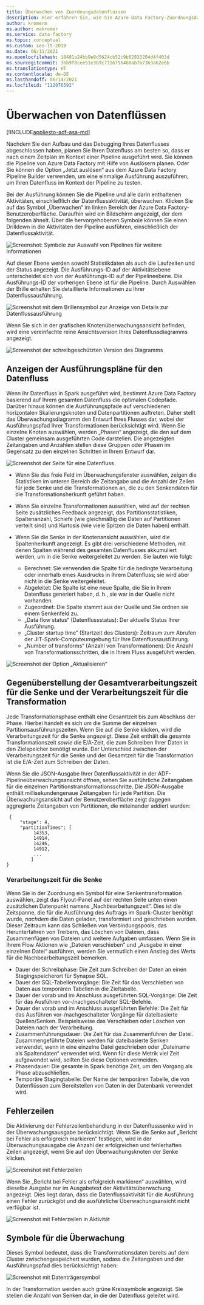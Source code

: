 ```yaml
---
title: Überwachen von Zuordnungsdatenflüssen
description: Hier erfahren Sie, wie Sie Azure Data Factory-Zuordnungsdatenflüsse visuell überwachen.
author: kromerm
ms.author: makromer
ms.service: data-factory
ms.topic: conceptual
ms.custom: seo-lt-2019
ms.date: 06/11/2021
ms.openlocfilehash: 18481a24bb9e8d5624cb52c9b02833204d4f403d
ms.sourcegitcommit: 3bb9f8cee51e3b9c711679b460ab7b7363a62e6b
ms.translationtype: HT
ms.contentlocale: de-DE
ms.lasthandoff: 06/14/2021
ms.locfileid: "112076592"
---
```

# <a name="monitor-data-flows"></a>Überwachen von Datenflüssen

[!INCLUDE[appliesto-adf-asa-md](includes/appliesto-adf-asa-md.md)]

Nachdem Sie den Aufbau und das Debugging Ihres Datenflusses abgeschlossen haben, planen Sie Ihren Datenfluss am besten so, dass er nach einem Zeitplan im Kontext einer Pipeline ausgeführt wird. Sie können die Pipeline von Azure Data Factory mit Hilfe von Auslösern planen. Oder Sie können die Option „Jetzt auslösen“ aus dem Azure Data Factory Pipeline Builder verwenden, um eine einmalige Ausführung auszuführen, um Ihren Datenfluss im Kontext der Pipeline zu testen.

Bei der Ausführung können Sie die Pipeline und alle darin enthaltenen Aktivitäten, einschließlich der Datenflussaktivität, überwachen. Klicken Sie auf das Symbol „Überwachen“ im linken Bereich der Azure Data Factory-Benutzeroberfläche. Daraufhin wird ein Bildschirm angezeigt, der dem folgenden ähnelt. Über die hervorgehobenen Symbole können Sie einen Drilldown in die Aktivitäten der Pipeline ausführen, einschließlich der Datenflussaktivität.

![Screenshot: Symbole zur Auswahl von Pipelines für weitere Informationen](media/data-flow/monitor-new-001.png "Datenflussüberwachung")

Auf dieser Ebene werden sowohl Statistikdaten als auch die Laufzeiten und der Status angezeigt. Die Ausführungs-ID auf der Aktivitätsebene unterscheidet sich von der Ausführungs-ID auf der Pipelineebene. Die Ausführungs-ID der vorherigen Ebene ist für die Pipeline. Durch Auswählen der Brille erhalten Sie detaillierte Informationen zu Ihrer Datenflussausführung.

![Screenshot mit dem Brillensymbol zur Anzeige von Details zur Datenflussausführung](media/data-flow/monitoring-details.png "Datenflussüberwachung")

Wenn Sie sich in der grafischen Knotenüberwachungsansicht befinden, wird eine vereinfachte reine Ansichtsversion Ihres Datenflussdiagramms angezeigt.

![Screenshot der schreibgeschützten Version des Diagramms](media/data-flow/mon003.png "Datenflussüberwachung")

## <a name="view-data-flow-execution-plans"></a>Anzeigen der Ausführungspläne für den Datenfluss

Wenn Ihr Datenfluss in Spark ausgeführt wird, bestimmt Azure Data Factory basierend auf Ihrem gesamten Datenfluss die optimalen Codepfade. Darüber hinaus können die Ausführungspfade auf verschiedenen horizontalen Skalierungsknoten und Datenpartitionen auftreten. Daher stellt das Überwachungsdiagramm den Entwurf Ihres Flusses dar, wobei der Ausführungspfad Ihrer Transformationen berücksichtigt wird. Wenn Sie einzelne Knoten auswählen, werden „Phasen“ angezeigt, die den auf dem Cluster gemeinsam ausgeführten Code darstellen. Die angezeigten Zeitangaben und Anzahlen stellen diese Gruppen oder Phasen im Gegensatz zu den einzelnen Schritten in Ihrem Entwurf dar.

![Screenshot der Seite für eine Datenfluss](media/data-flow/monitor-new-005.png "Datenflussüberwachung")

* Wenn Sie das freie Feld im Überwachungsfenster auswählen, zeigen die Statistiken im unteren Bereich die Zeitangabe und die Anzahl der Zeilen für jede Senke und die Transformationen an, die zu den Senkendaten für die Transformationsherkunft geführt haben.

* Wenn Sie einzelne Transformationen auswählen, wird auf der rechten Seite zusätzliches Feedback angezeigt, das Partitionsstatistiken, Spaltenanzahl, Schiefe (wie gleichmäßig die Daten auf Partitionen verteilt sind) und Kurtosis (wie viele Spitzen die Daten haben) enthält.

* Wenn Sie die Senke in der Knotenansicht auswählen, wird die Spaltenherkunft angezeigt. Es gibt drei verschiedene Methoden, mit denen Spalten während des gesamten Datenflusses akkumuliert werden, um in die Senke weitergeleitet zu werden. Sie lauten wie folgt:

  * Berechnet: Sie verwenden die Spalte für die bedingte Verarbeitung oder innerhalb eines Ausdrucks in Ihrem Datenfluss; sie wird aber nicht in die Senke weitergeleitet.
  * Abgeleitet: Die Spalte ist eine neue Spalte, die Sie in Ihrem Datenfluss generiert haben, d. h., sie war in der Quelle nicht vorhanden.
  * Zugeordnet: Die Spalte stammt aus der Quelle und Sie ordnen sie einem Senkenfeld zu.
  * „Data flow status“ (Datenflussstatus): Der aktuelle Status Ihrer Ausführung.
  * „Cluster startup time“ (Startzeit des Clusters): Zeitraum zum Abrufen der JIT-Spark-Computeumgebung für Ihre Datenflussausführung.
  * „Number of transforms“ (Anzahl von Transformationen): Die Anzahl von Transformationsschritten, die in Ihrem Fluss ausgeführt werden.
  
![Screenshot der Option „Aktualisieren“](media/data-flow/monitornew.png "Datenflussüberwachung (neu)")

## <a name="total-sink-processing-time-vs-transformation-processing-time"></a>Gegenüberstellung der Gesamtverarbeitungszeit für die Senke und der Verarbeitungszeit für die Transformation

Jede Transformationsphase enthält eine Gesamtzeit bis zum Abschluss der Phase. Hierbei handelt es sich um die Summe der einzelnen Partitionsausführungszeiten. Wenn Sie auf die Senke klicken, wird die Verarbeitungszeit für die Senke angezeigt. Diese Zeit enthält die gesamte Transformationszeit *sowie* die E/A-Zeit, die zum Schreiben Ihrer Daten in den Zielspeicher benötigt wurde. Der Unterschied zwischen der Verarbeitungszeit für die Senke und der Gesamtzeit für die Transformation ist die E/A-Zeit zum Schreiben der Daten.

Wenn Sie die JSON-Ausgabe Ihrer Datenflussaktivität in der ADF-Pipelineüberwachungsansicht öffnen, sehen Sie ausführliche Zeitangaben für die einzelnen Partitionstransformationsschritte. Die JSON-Ausgabe enthält millisekundengenaue Zeitangaben für jede Partition. Die Überwachungsansicht auf der Benutzeroberfläche zeigt dagegen aggregierte Zeitangaben von Partitionen, die miteinander addiert wurden:

```
 {
     "stage": 4,
     "partitionTimes": [
          14353,
          14914,
          14246,
          14912,
          ...
         ]
}
```

### <a name="sink-processing-time"></a>Verarbeitungszeit für die Senke

Wenn Sie in der Zuordnung ein Symbol für eine Senkentransformation auswählen, zeigt das Flyout-Panel auf der rechten Seite unten einen zusätzlichen Datenpunkt namens „Nachbearbeitungszeit“. Dies ist die Zeitspanne, die für die Ausführung des Auftrags im Spark-Cluster benötigt wurde, *nachdem* die Daten geladen, transformiert und geschrieben wurden. Dieser Zeitraum kann das Schließen von Verbindungspools, das Herunterfahren von Treibern, das Löschen von Dateien, dass Zusammenfügen von Dateien und weitere Aufgaben umfassen. Wenn Sie in Ihrem Flow Aktionen wie „Dateien verschieben“ und „Ausgabe in einer einzelnen Datei“ ausführen, werden Sie vermutlich einen Anstieg des Werts für die Nachbearbeitungszeit bemerken.

* Dauer der Schreibphase: Die Zeit zum Schreiben der Daten an einen Stagingspeicherort für Synapse SQL.
* Dauer der SQL-Tabellenvorgänge: Die Zeit für das Verschieben von Daten aus temporären Tabellen in die Zieltabelle.
* Dauer der vorab und im Anschluss ausgeführten SQL-Vorgänge: Die Zeit für das Ausführen vor-/nachgeschalteter SQL-Befehle.
* Dauer der vorab und im Anschluss ausgeführten Befehle: Die Zeit für das Ausführen vor-/nachgeschalteter Vorgänge für dateibasierte Quellen/Senken. Beispielsweise das Verschieben oder Löschen von Dateien nach der Verarbeitung.
* Zusammenführungsdauer: Die Zeit für das Zusammenführen der Datei. Zusammengeführte Dateien werden für dateibasierte Senken verwendet, wenn in eine einzelne Datei geschrieben oder „Dateiname als Spaltendaten“ verwendet wird. Wenn für diese Metrik viel Zeit aufgewendet wird, sollten Sie diese Optionen vermeiden.
* Phasendauer: Die gesamte in Spark benötige Zeit, um den Vorgang als Phase abzuschließen.
* Temporäre Stagingtabelle: Der Name der temporären Tabelle, die von Datenflüssen zum Bereitstellen von Daten in der Datenbank verwendet wird.
  
## <a name="error-rows"></a>Fehlerzeilen

Die Aktivierung der Fehlerzeilenbehandlung in der Datenflusssenke wird in der Überwachungsausgabe berücksichtigt. Wenn Sie die Senke auf „Bericht bei Fehler als erfolgreich markieren“ festlegen, wird in der Überwachungsausgabe die Anzahl der erfolgreichen und fehlerhaften Zeilen angezeigt, wenn Sie auf den Überwachungsknoten der Senke klicken.

![Screenshot mit Fehlerzeilen](media/data-flow/error-row-2.png "Fehlerzeilenüberwachung (erfolgreich)")

Wenn Sie „Bericht bei Fehler als erfolgreich markieren“ auswählen, wird dieselbe Ausgabe nur im Ausgabetext der Aktivitätsüberwachung angezeigt. Dies liegt daran, dass die Datenflussaktivität für die Ausführung einen Fehler zurückgibt und die ausführliche Überwachungsansicht nicht verfügbar ist.

![Screenshot mit Fehlerzeilen in Aktivität](media/data-flow/error-rows-4.png "Fehlerzeilenüberwachung (fehlerhaft)")

## <a name="monitor-icons"></a>Symbole für die Überwachung

Dieses Symbol bedeutet, dass die Transformationsdaten bereits auf dem Cluster zwischengespeichert wurden, sodass die Zeitangaben und der Ausführungspfad dies berücksichtigt haben:

![Screenshot mit Datenträgersymbol](media/data-flow/mon005.png "Datenflussüberwachung")

In der Transformation werden auch grüne Kreissymbole angezeigt. Sie stellen die Anzahl von Senken dar, in die der Datenfluss geleitet wird.
